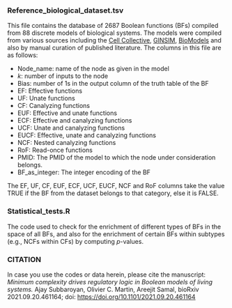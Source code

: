 ### Reference_biological_dataset.tsv
This file contains the database of 2687 Boolean functions (BFs) compiled from 88 discrete models of biological systems. The models were compiled from various sources including the <a href="https://cellcollective.org/">Cell Collective</a>, <a href="http://ginsim.org/">GINSIM</a>, <a href="https://www.ebi.ac.uk/biomodels/">BioModels</a> and also by manual curation of published literature. The columns in this file are as follows:</br>
- Node_name: name of the node as given in the model
- *k*: number of inputs to the node
- Bias: number of 1s in the output column of the truth table of the BF
- EF: Effective functions
- UF: Unate functions
- CF: Canalyzing functions
- EUF: Effective and unate functions
- ECF: Effective and canalyzing functions
- UCF: Unate and canalyzing functions
- EUCF: Effective, unate and canalyzing functions
- NCF: Nested canalyzing functions
- RoF: Read-once functions
- PMID: The PMID of the model to which the node under consideration belongs. 
- BF_as_integer: The integer encoding of the BF

The EF, UF, CF, EUF, ECF, UCF, EUCF, NCF and RoF columns take the value TRUE if the BF from the dataset belongs to that category, else it is FALSE. 

### Statistical_tests.R
The code used to check for the enrichment of different types of BFs in the space of all BFs, and also for the enrichment of certain BFs within subtypes (e.g., NCFs within CFs) by computing *p*-values.

### CITATION
In case you use the codes or data herein, please cite the manuscript:<br/> 
*Minimum complexity drives regulatory logic in Boolean models of living systems.* Ajay Subbaroyan, Olivier C. Martin, Areejit Samal, bioRxiv 2021.09.20.461164; doi: https://doi.org/10.1101/2021.09.20.461164

